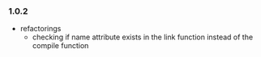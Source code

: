 ### 1.0.2

* refactorings
  * checking if name attribute exists in the link function instead of the compile function
